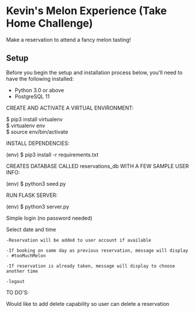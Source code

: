 # Kevin's Melon Experience (Take Home Challenge)

Make a reservation to attend a fancy melon tasting!

## Setup

Before you begin the setup and installation process below, you'll need to have
the following installed:

- Python 3.0 or above
- PostgreSQL 11


CREATE AND ACTIVATE A VIRTUAL ENVIRONMENT:

   $ pip3 install virtualenv  
   $ virtualenv env  
   $ source env/bin/activate  


INSTALL DEPENDENCIES:

(env) $ pip3 install -r requirements.txt


CREATES DATABASE CALLED reservations_db WITH A FEW SAMPLE USER INFO:

(env) $ python3 seed.py


RUN FLASK SERVER:

(env) $ python3 server.py


Simple login (no password needed)  

Select date and time  

    -Reservation will be added to user account if available  

    -If booking on same day as previous reservation, message will display - #tooMuchMelon  

    -If reservation is already taken, message will display to choose another time  

    -logout  


TO DO'S:  

Would like to add delete capability so user can delete a reservation  
